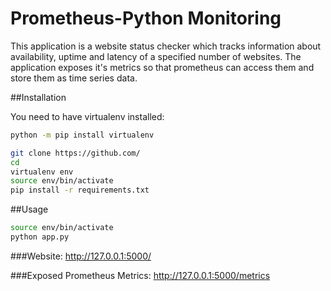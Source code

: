# Prometheus-Python Monitoring
This application is a website status checker which tracks information about availability, uptime and latency of a specified number of websites.
The application exposes it's metrics so that prometheus can access them and store them as time series data.

##Installation

You need to have virtualenv installed:
```sh
python -m pip install virtualenv
```

```sh
git clone https://github.com/
cd 
virtualenv env
source env/bin/activate
pip install -r requirements.txt
```

##Usage

```sh
source env/bin/activate
python app.py
```

###Website:
http://127.0.0.1:5000/

###Exposed Prometheus Metrics:
http://127.0.0.1:5000/metrics










